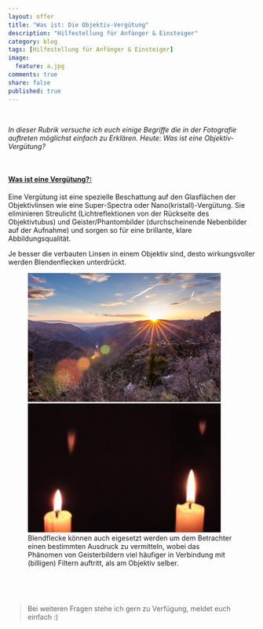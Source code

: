 ```yaml
---
layout: offer
title: "Was ist: Die Objektiv-Vergütung"
description: "Hilfestellung für Anfänger & Einsteiger"
category: blog
tags: [Hilfestellung für Anfänger & Einsteiger]
image:
  feature: a.jpg
comments: true
share: false
published: true
---
```

 
  


    



*In dieser Rubrik versuche ich euch einige Begriffe die in der Fotografie auftreten möglichst einfach zu Erklären. Heute: Was ist eine Objektiv-Vergütung?* 
 
    









#### <a name="fenced-code-block"><u>Was ist eine Vergütung?:</u></a>

Eine Vergütung ist eine spezielle Beschattung auf den Glasflächen der Objektivlinsen wie eine Super-Spectra oder Nano(kristall)-Vergütung. Sie eliminieren Streulicht (Lichtreflektionen von der Rückseite des Objektivtubus) und Geister/Phantombilder (durchscheinende Nebenbilder auf der Aufnahme) und sorgen so für eine brillante, klare Abbildungsqualität.

Je besser die verbauten Linsen in einem Objektiv sind, desto wirkungsvoller werden Blendenflecken unterdrückt.

<figure class="half">
	<img src="/images/v12.jpg">
	<img src="/images/v13.jpg">
	<figcaption>Blendflecke können auch eigesetzt werden um dem Betrachter einen bestimmten Ausdruck zu vermitteln, wobei das Phänomen von Geisterbildern viel häufiger in Verbindung mit (billigen) Filtern auftritt, als am Objektiv selber.</figcaption>
</figure>



    



 
  


    





> Bei weiteren Fragen stehe ich gern zu Verfügung, meldet euch einfach :)
